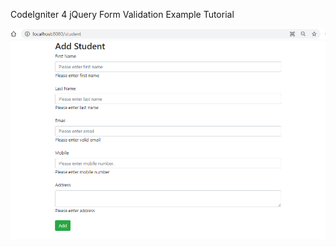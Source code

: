 CodeIgniter 4 jQuery Form Validation Example Tutorial


![CodeIgniter 4 jQuery Form Validation Example Tutorial](https://github.com/xpertphp/codeigniter4_jquery_form_validation/blob/main/ci4_jquery_form_validation.png)
